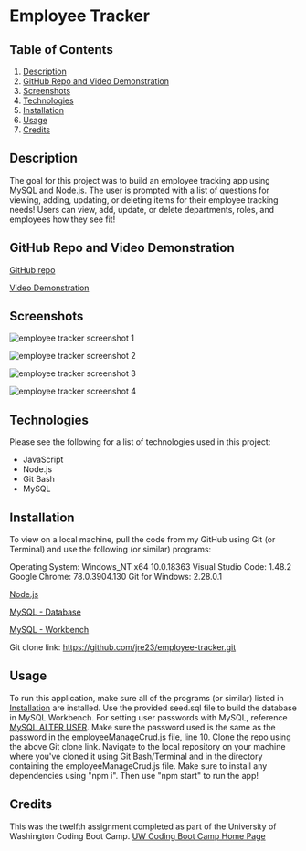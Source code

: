 # Employee Tracker

## Table of Contents

1. [Description](#Description)
2. [GitHub Repo and Video Demonstration](#GitHub-Repo-And-Video-Demonstration)
3. [Screenshots](#Screenshots)
4. [Technologies](#Technologies)
5. [Installation](#Installation)
6. [Usage](#Usage)
7. [Credits](#Credits)

## Description

The goal for this project was to build an employee tracking app using MySQL and Node.js. The user is prompted with a list of questions for viewing, adding, updating, or deleting items for their employee tracking needs! Users can view, add, update, or delete departments, roles, and employees how they see fit!

## GitHub Repo and Video Demonstration

[GitHub repo](https://github.com/jre23/employee-tracker)

[Video Demonstration](https://drive.google.com/file/d/1SRRNqIUzk0Fvsq8xcyKB1eUGPFzetJIp/view)

## Screenshots

![employee tracker screenshot 1](https://user-images.githubusercontent.com/69170823/100570441-a417e280-3285-11eb-85a2-f57c2e0dc13a.png)

![employee tracker screenshot 2](https://user-images.githubusercontent.com/69170823/100570543-d9bccb80-3285-11eb-8441-e00979a112fd.png)

![employee tracker screenshot 3](https://user-images.githubusercontent.com/69170823/100570612-01139880-3286-11eb-9d02-5b2f6bf6e3ee.png)

![employee tracker screenshot 4](https://user-images.githubusercontent.com/69170823/100570930-ba726e00-3286-11eb-99d5-dcd0ddf6eb90.png)

## Technologies

Please see the following for a list of technologies used in this project:

* JavaScript
* Node.js
* Git Bash
* MySQL

## Installation

To view on a local machine, pull the code from my GitHub using Git (or Terminal) and use the following (or similar) programs:

Operating System: Windows_NT x64 10.0.18363
Visual Studio Code: 1.48.2
Google Chrome: 78.0.3904.130
Git for Windows: 2.28.0.1

[Node.js](https://nodejs.org/en/)

[MySQL - Database](https://dev.mysql.com/downloads/mysql/)

[MySQL - Workbench](https://dev.mysql.com/downloads/workbench/)

Git clone link: https://github.com/jre23/employee-tracker.git

## Usage

To run this application, make sure all of the programs (or similar) listed in [Installation](#Installation) are installed. Use the provided seed.sql file to build the database in MySQL Workbench. For setting user passwords with MySQL, reference [MySQL ALTER USER](https://dev.mysql.com/doc/refman/8.0/en/alter-user.html). Make sure the password used is the same as the password in the employeeManageCrud.js file, line 10. Clone the repo using the above Git clone link. Navigate to the local repository on your machine where you've cloned it using Git Bash/Terminal and in the directory containing the employeeManageCrud.js file. Make sure to install any dependencies using "npm i". Then use "npm start" to run the app!

## Credits

This was the twelfth assignment completed as part of the University of Washington Coding Boot Camp. [UW Coding Boot Camp Home Page](https://bootcamp.uw.edu/coding/)